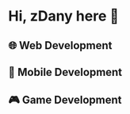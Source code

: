 # Hi, zDany here 👋
## 🌐 Web Development
<i class="devicon-html5-plain-wordmark colored"></i>
## 📱 Mobile Development
## 🎮 Game Development
